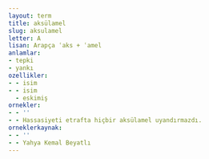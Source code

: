 ```yaml
---
layout: term
title: aksülamel
slug: aksulamel
letter: A
lisan: Arapça ʿaks + ʿamel
anlamlar:
- tepki
- yankı
ozellikler:
- - isim
- - isim
  - eskimiş
ornekler:
- - ''
- - Hassasiyeti etrafta hiçbir aksülamel uyandırmazdı.
orneklerkaynak:
- - ''
- - Yahya Kemal Beyatlı
---
```


